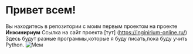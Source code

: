 # Привет всем!
Вы находитесь в репозитории с моим первым проектом на проекте **Инжинириум**
Ссылка на сайт проекта [тут] (https://inginirium-online.ru/)
Здесь будут разные программы,которые я буду писать,пока буду учить Python.
![Мем](C:\Users\olesy\Downloads\2828262672.jpg)

